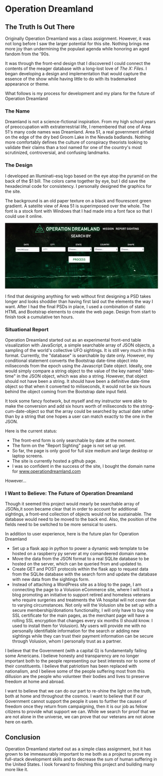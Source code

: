 # Operation Dreamland


## The Truth Is Out There

Originally Operation Dreamland was a class assignment. However, it was not long before I saw the larger potential for this site. Nothing brings me more joy than undermining the populast agenda while honoring an aged fandom from the '90s. 

It was through the front-end design that I discovered I could connect the contents of the meager database with a long-lost love of *The X: Files*. I began developing a design and implementation that would capture the essence of the show while having little to do with its trademarked appearance or theme. 

What follows is my process for development and my plans for the future of Operation Dreamland


### The Name

Dreamland is not a science-fictional inspiration. From my high school years of preoccupation with extraterrestrial life, I remembered that one of Area 51's many code names was Dreamland. Area 51, a real government airfield on the edge of the dry bed Groom Lake in the Nevada badlands. Nothing more comfortably defines the culture of conspiracy theorists looking to validate their claims than a tool named for one of the country's most scrutinized, controversial, and confusing landmarks.


### The Design

I developed an Illuminati-esq logo based on the eye atop the pyramid on the back of the $1 bill. The colors came together by eye, but I did save the hexadecimal code for consistency. I personally designed the graphics for the site. 

The background is an old paper texture on a black and flourescent green gradient. A satelite view of Area 51 is superimposed over the whole. The font is a stock font with Windows that I had made into a font face so that I could use it online. 

![front-end1](https://github.com/AshleyMcGee/operation-dreamland/blob/master/front-end1.png "Screen capture of the search form on Operation Dreamland.")

I find that designing anything for web without first designing a PSD takes longer and looks shoddier than having first laid out the elements the way I want. After I had the final PSDs in place, I used a combination of static HTML and Bootstrap elements to create the web page. Design from start to finish took a cumulative ten hours.


### Situational Report

Operation Dreamland started out as an experimental front-end table visualization with JavaScript, a simple searchable array of JSON objects, a sampling of the world's collective UFO sightings. It is still very much in this format. Currently, the "database" is searchable by date only. However, my conditional statement converts the Bootstrap date-time object into miliseconds from the epoch using the Javascript Date object. Ideally, one would simply compare a string object to the value of the key named "date-time" in the JSON object, which was also a string. However, that object should not have been a string. It should have been a definitive date-time object so that when it converted to miliseconds, it would not be six hours behind the object coming from the Bootstrap date input field. 

It took some fancy footwork, but myself and my instructor were able to make the conversion and add six hours worth of miliseconds to the string-cum-date-object so that the array could be searched by actual date rather than by a string that one hopes a user can match exactly to the one in the JSON. 

Here is the current status:

  * The front-end form is only searchable by date at the moment. 
  * The form on the "Report Sighting" page is not set up yet. 
  * So far, the page is only good for full size medium and large desktop or laptop screens. 
  * The site is currently hosted a github page. 
  * I was so confident in the success of the site, I bought the domain name for www.operationdreamland.com
 
However...

### I Want to Believe: The Future of Operation Dreamland

Though it seemed this project would mearly be searchable array of JSONs,it soon became clear that in order to account for additional sightings, a front-end collection of objects would not be sustainable. The database would need to be moved to the back end. Also, the position of the fields need to be switched to be more sensical to users. 

In addition to user experience, here is the future plan for Operation Dreamland

  * Set up a flask app in python to power a dynamic web template to be hosted on a raspberry py server at my comandeered domain name.
  * Move the data from the JSON format to a real SQLite database to be hosted on the server, which can be queried from and updated to.
  * Create GET and POST protocols within the flask app to request data from the SQLite database with the search form and update the database with new data from the sightings form.
  * Instead of attaching a WordPress site as a blog to the page, I am connecting the page to a Volusion eCommerce site, where I will host a blog promoting an initiative to support retired and homeless veterans who require surgeries and treatments the VA hospital will not cover due to varying circumstances. Not only will the Volusion site be set up with a secure membership/donations functionality, I will only have to buy one SSL certificate for the main pages, as the merchant page will have a rolling SSL encryption that changes every six months (I should know. I used to install them for Volusion). My users will provide me with no personally identifiable information for the search or adding new sightings while they can trust their payment information can be secure through Volusion, whom I personally trust as a partner.
  
I believe that the Government (with a capital G) is fundamentally failing some Americans. I believe honesty and transparency are no longer important both to the people representing our best interests nor to some of their constituents. I believe that patriotism has been replaced with nationalism, and I believe some of the people suffering most from this dillusion are the people who volunteer their bodies and lives to preserve freedom at home and abroad. 

I want to believe that we can do our part to re-shine the light on the truth, both at home and throughout the cosmos. I want to believe that if our Government cannot support the people it uses to further the causes of freedom once they return from campaigning, then it is our job as fellow citizens to provide what support we can. While we search for proof that we are not alone in the universe, we can prove that our veterans are not alone here on earth. 

## Conclusion

Operation Dreamland started out as a simple class assignment, but it has grown to be immeasurably important to me both as a project to prove my full-stack development skills and to decrease the sum of human suffering in the United States. I look forward to finishing this project and building many more like it. 